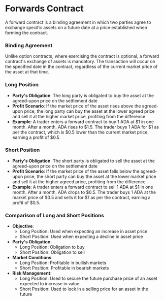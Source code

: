 # Forwards Contract

A forward contract is a binding agreement in which two parties agree to exchange specific assets on a future date at a price established when forming the contract.

### Binding Agreement

Unlike option contracts, where exercising the contract is optional, a forward contract's exchange of assets is mandatory. The transaction will occur on the specified date in the contract, regardless of the current market price of the asset at that time.

### Long Position

* **Party's Obligation**: The long party is obligated to buy the asset at the agreed-upon price on the settlement date
* **Profit Scenario**: If the market price of the asset rises above the agreed-upon price, the long party can buy the asset at the lower agreed price and sell it at the higher market price, profiting from the difference
* **Example**: A trader enters a forward contract to buy 1 ADA at $1 in one month. After a month, ADA rises to $1.5. The trader buys 1 ADA for $1 as per the contract, which is $0.5 lower than the current market price, earning a profit of $0.5.

### Short Position

* **Party's Obligation**: The short party is obligated to sell the asset at the agreed-upon price on the settlement date
* **Profit Scenario**: If the market price of the asset falls below the agreed-upon price, the short party can buy the asset at the lower market price and sell it at the higher agreed price, profiting from the difference
* **Example**: A trader enters a forward contract to sell 1 ADA at $1 in one month. After a month, ADA drops to $0.5. The trader buys 1 ADA at the market price of $0.5 and sells it for $1 as per the contract, earning a profit of $0.5.

### Comparison of Long and Short Positions

* **Objective**:
  * Long Position: Used when expecting an increase in asset price
  * Short Position: Used when expecting a decline in asset price
* **Party's Obligation**:
  * Long Position: Obligation to buy
  * Short Position: Obligation to sell
* **Market Conditions**:
  * Long Position: Profitable in bullish markets
  * Short Position: Profitable in bearish markets
* **Risk Management**:
  * Long Position: Used to secure the future purchase price of an asset expected to increase in value
  * Short Position: Used to lock in a selling price for an asset in the future



